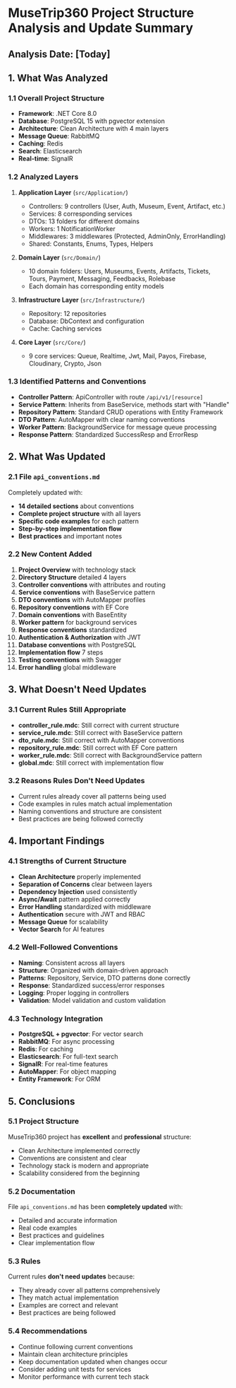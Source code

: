 # MuseTrip360 Project Structure Analysis and Update Summary

## Analysis Date: [Today]

## 1. What Was Analyzed

### 1.1 Overall Project Structure
- **Framework**: .NET Core 8.0
- **Database**: PostgreSQL 15 with pgvector extension
- **Architecture**: Clean Architecture with 4 main layers
- **Message Queue**: RabbitMQ
- **Caching**: Redis
- **Search**: Elasticsearch
- **Real-time**: SignalR

### 1.2 Analyzed Layers
1. **Application Layer** (`src/Application/`)
   - Controllers: 9 controllers (User, Auth, Museum, Event, Artifact, etc.)
   - Services: 8 corresponding services
   - DTOs: 13 folders for different domains
   - Workers: 1 NotificationWorker
   - Middlewares: 3 middlewares (Protected, AdminOnly, ErrorHandling)
   - Shared: Constants, Enums, Types, Helpers

2. **Domain Layer** (`src/Domain/`)
   - 10 domain folders: Users, Museums, Events, Artifacts, Tickets, Tours, Payment, Messaging, Feedbacks, Rolebase
   - Each domain has corresponding entity models

3. **Infrastructure Layer** (`src/Infrastructure/`)
   - Repository: 12 repositories
   - Database: DbContext and configuration
   - Cache: Caching services

4. **Core Layer** (`src/Core/`)
   - 9 core services: Queue, Realtime, Jwt, Mail, Payos, Firebase, Cloudinary, Crypto, Json

### 1.3 Identified Patterns and Conventions
- **Controller Pattern**: ApiController with route `/api/v1/[resource]`
- **Service Pattern**: Inherits from BaseService, methods start with "Handle"
- **Repository Pattern**: Standard CRUD operations with Entity Framework
- **DTO Pattern**: AutoMapper with clear naming conventions
- **Worker Pattern**: BackgroundService for message queue processing
- **Response Pattern**: Standardized SuccessResp and ErrorResp

## 2. What Was Updated

### 2.1 File `api_conventions.md`
Completely updated with:
- **14 detailed sections** about conventions
- **Complete project structure** with all layers
- **Specific code examples** for each pattern
- **Step-by-step implementation flow**
- **Best practices** and important notes

### 2.2 New Content Added
1. **Project Overview** with technology stack
2. **Directory Structure** detailed 4 layers
3. **Controller conventions** with attributes and routing
4. **Service conventions** with BaseService pattern
5. **DTO conventions** with AutoMapper profiles
6. **Repository conventions** with EF Core
7. **Domain conventions** with BaseEntity
8. **Worker pattern** for background services
9. **Response conventions** standardized
10. **Authentication & Authorization** with JWT
11. **Database conventions** with PostgreSQL
12. **Implementation flow** 7 steps
13. **Testing conventions** with Swagger
14. **Error handling** global middleware

## 3. What Doesn't Need Updates

### 3.1 Current Rules Still Appropriate
- **controller_rule.mdc**: Still correct with current structure
- **service_rule.mdc**: Still correct with BaseService pattern
- **dto_rule.mdc**: Still correct with AutoMapper conventions
- **repository_rule.mdc**: Still correct with EF Core pattern
- **worker_rule.mdc**: Still correct with BackgroundService pattern
- **global.mdc**: Still correct with implementation flow

### 3.2 Reasons Rules Don't Need Updates
- Current rules already cover all patterns being used
- Code examples in rules match actual implementation
- Naming conventions and structure are consistent
- Best practices are being followed correctly

## 4. Important Findings

### 4.1 Strengths of Current Structure
- **Clean Architecture** properly implemented
- **Separation of Concerns** clear between layers
- **Dependency Injection** used consistently
- **Async/Await** pattern applied correctly
- **Error Handling** standardized with middleware
- **Authentication** secure with JWT and RBAC
- **Message Queue** for scalability
- **Vector Search** for AI features

### 4.2 Well-Followed Conventions
- **Naming**: Consistent across all layers
- **Structure**: Organized with domain-driven approach
- **Patterns**: Repository, Service, DTO patterns done correctly
- **Response**: Standardized success/error responses
- **Logging**: Proper logging in controllers
- **Validation**: Model validation and custom validation

### 4.3 Technology Integration
- **PostgreSQL + pgvector**: For vector search
- **RabbitMQ**: For async processing
- **Redis**: For caching
- **Elasticsearch**: For full-text search
- **SignalR**: For real-time features
- **AutoMapper**: For object mapping
- **Entity Framework**: For ORM

## 5. Conclusions

### 5.1 Project Structure
MuseTrip360 project has **excellent** and **professional** structure:
- Clean Architecture implemented correctly
- Conventions are consistent and clear
- Technology stack is modern and appropriate
- Scalability considered from the beginning

### 5.2 Documentation
File `api_conventions.md` has been **completely updated** with:
- Detailed and accurate information
- Real code examples
- Best practices and guidelines
- Clear implementation flow

### 5.3 Rules
Current rules **don't need updates** because:
- They already cover all patterns comprehensively
- They match actual implementation
- Examples are correct and relevant
- Best practices are being followed

### 5.4 Recommendations
- Continue following current conventions
- Maintain clean architecture principles
- Keep documentation updated when changes occur
- Consider adding unit tests for services
- Monitor performance with current tech stack 